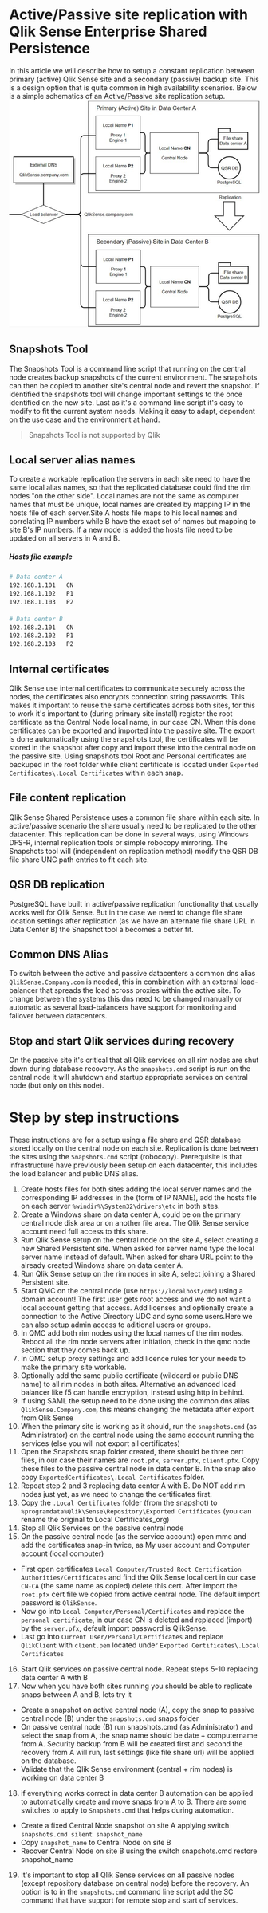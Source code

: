 # Active/Passive site replication with Qlik Sense Enterprise Shared Persistence
In this article we will describe how to setup a constant replication between primary (active) Qlik Sense site and a secondary (passive) backup site. This is a design option that is quite common in high availability scenarios. Below is a simple schematics of an Active/Passive site replication setup.
![N|Solid](https://raw.githubusercontent.com/QlikDeploymentFramework/Snapshots/master/Images/Active_passive.jpg)

## Snapshots Tool
The Snapshots Tool is a command line script that running on the central node creates backup snapshots of the current environment. The snapshots can then be copied to another site's central node and revert the snapshot. If identified the snapshots tool will change important settings to the once identified on the new site. Last as it's a command line script it's easy to modify to fit the current system needs. Making it easy to adapt, dependent on the use case and the environment at hand. 

> Snapshots Tool is not supported by Qlik

## Local server alias names
To create a workable replication the servers in each site need to have the same local alias names, so that the replicated database could find the rim nodes "on the other side". Local names are not the same as computer names that must be unique, local names are created by mapping IP in the hosts file of each server.Site A hosts file maps to his local names and correlating IP numbers while B have the exact set of names but mapping to site B's IP numbers. If a new node is added the hosts file need to be updated on all servers in A and B. 
##### Hosts file example
```sh
# Data center A
192.168.1.101   CN
192.168.1.102   P1
192.168.1.103   P2
  
# Data center B
192.168.2.101   CN
192.168.2.102   P1
192.168.2.103   P2
```
## Internal certificates
Qlik Sense use internal certificates to communicate securely across the nodes, the certificates also encrypts connection string passwords. This makes it important to reuse the same certificates across both sites, for this to work it's important to (during primary site install) register the root certificate as the Central Node local name, in our case CN. When this done certificates can be exported and imported into the passive site. The export is done automatically using the snapshots tool, the certificates will be stored in the snapshot after copy and import these into the central node on the passive site. Using snapshots tool Root and Personal certificates are backuped in the root folder while client certificate is located under `Exported Certificates\.Local Certificates` within each snap.
## File content replication
Qlik Sense Shared Persistence uses a common file share within each site. In active/passive scenario the share usually need to be replicated to the other datacenter. This replication can be done in several ways, using Windows DFS-R, internal replication tools or simple robocopy mirroring. The Snapshots tool will (independent on replication method) modify the QSR DB file share UNC path entries to fit each site.
## QSR DB replication
PostgreSQL have built in active/passive replication functionality that usually works well for Qlik Sense. But in the case we need to change file share location settings after replication (as we have an alternate file share URL in Data Center B) the Snapshot tool a becomes a better fit.
## Common DNS Alias
To switch between the active and passive datacenters a common dns alias `QlikSense.Company.com` is needed, this in combination with an external load-balancer that spreads the load across proxies within the active site. To change between the systems this dns need to be changed manually or automatic as several load-balancers have support for monitoring and failover between datacenters.
## Stop and start Qlik services during recovery
On the passive site it's critical that all Qlik services on all rim nodes are shut down during database recovery. As the `snapshots.cmd` script is run on the central node it will shutdown and startup appropriate services on central node (but only on this node).
# Step by step instructions
These instructions are for a setup using a file share and QSR database stored locally on the central node on each site. Replication is done between the sites using the `Snapshots.cmd` script (robocopy). Prerequisite is that infrastructure have previously been setup on each datacenter, this includes the load balancer and public DNS alias.
1. Create hosts files for both sites adding the local server names and the corresponding IP addresses in the (form of IP NAME), add the hosts file on each server `%windir%\System32\drivers\etc` in both sites.
2. Create a Windows share on data center A, could be on the primary central node disk area or on another file area. The Qlik Sense service account need full access to this share.
3. Run Qlik Sense setup on the central node on the site A, select creating a new Shared Persistent site. When asked for server name type the local server name instead of default. When asked for share URL point to the already created Windows share on data center A.
4. Run Qlik Sense setup on the rim nodes in site A, select joining a Shared Persistent site.
5. Start QMC on the central node (use `https://localhost/qmc`) using a domain account! The first user gets root access and we do not want a local account getting that access. Add licenses and optionally create a connection to the Active Directory UDC and sync some users.Here we can also setup admin access to aditional users or groups.
6. In QMC add both rim nodes using the local names of the rim nodes. Reboot all the rim node servers after initiation, check in the qmc node section that they comes back up.
7. In QMC setup proxy settings and add licence rules for your needs to make the primary site workable.
8. Optionally add the same public certificate (wildcard or public DNS name) to all rim nodes in both sites. Alternative an advanced load balancer like f5 can handle encryption, instead using http in behind.
9. If using SAML the setup need to be done using the common dns alias `QlikSense.Company.com`, this means changing the metadata after export from Qlik Sense
10. When the primary site is working as it should, run the `snapshots.cmd` (as Administrator) on the central node using the same account running the services (else you will not export all certificates)
11. Open the Snapshots snap folder created, there should be three cert files, in our case their names are `root.pfx`, `server.pfx`, `client.pfx`. Copy these files to the passive central node in data center B. In the snap also copy `ExportedCertificates\.Local Certificates` folder.
12. Repeat step 2 and 3 replacing data center A with B. Do NOT add rim nodes just yet, as we need to change the certificates first.
13. Copy the `.Local Certificates` folder (from the snapshot) to `%programdata%Qlik\Sense\Repository\Exported Certificates` (you can rename the original to Local Certificates_org) 
14. Stop all Qlik Services on the passive central node
15. On the passive central node (as the service account) open mmc and add the certificates snap-in twice, as My user account and Computer account (local computer)

  * First open certificates `Local Computer/Trusted Root Certification Authorities/Certificates` and find the Qlik Sense local cert in our case `CN-CA` (the same name as copied) delete this cert. After import the `root.pfx` cert file we copied from active central node. The default import password is `QlikSense`.
  * Now go into `Local Computer/Personal/Certificates` and replace the `personal certificate`, in our case CN is deleted and replaced (import) by the `server.pfx`, default import password is QlikSense.
  * Last go into `Current User/Personal/Certificates` and replace `QlikClient` with `client.pem` located under `Exported Certificates\.Local Certificates`
16. Start Qlik services on passive central node. Repeat steps 5-10 replacing data center A with B
17. Now when you have both sites running you should be able to replicate snaps between A and B, lets try it
  * Create a snapshot on active central node (A), copy the snap to passive central node (B) under the `snapshots.cmd` snaps folder
  * On passive central node (B) run snapshots.cmd (as Administrator) and select the snap from A, the snap name should be date + computername from A. Security backup from B will be created first and second the recovery from A will run, last settings (like file share url) will be applied on the database.
  * Validate that the Qlik Sense environment (central + rim nodes) is working on data center B
18. if everything works correct in data center B automation can be applied to automatically create and move snaps from A to B. There are some switches to apply to `Snapshots.cmd` that helps during automation.
  * Create a fixed Central Node snapshot on site A applying switch `snapshots.cmd silent snapshot_name`
  * Copy `snapshot_name` to Central Node on site B
  * Recover Central Node on site B using the switch snapshots.cmd restore snapshot_name
19. It's important to stop all Qlik Sense services on all passive nodes (except repository database on central node) before the recovery. An option is to in the `snapshots.cmd` command line script add the SC command that have support for remote stop and start of services.
